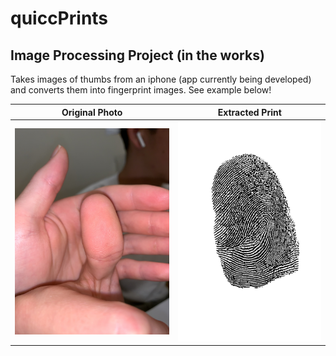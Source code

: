 # quiccPrints
## Image Processing Project (in the works)

Takes images of thumbs from an iphone (app currently being developed) and converts them into fingerprint images.  See example below!

Original Photo                                                                        |  Extracted Print
:------------------------------------------------------------------------------------:|:-------------------------:
![Before](https://github.com/epeake/image_to_prints/blob/master/examples/finger.jpeg)  |  ![After](https://github.com/epeake/image_to_prints/blob/master/examples/print.jpg)
